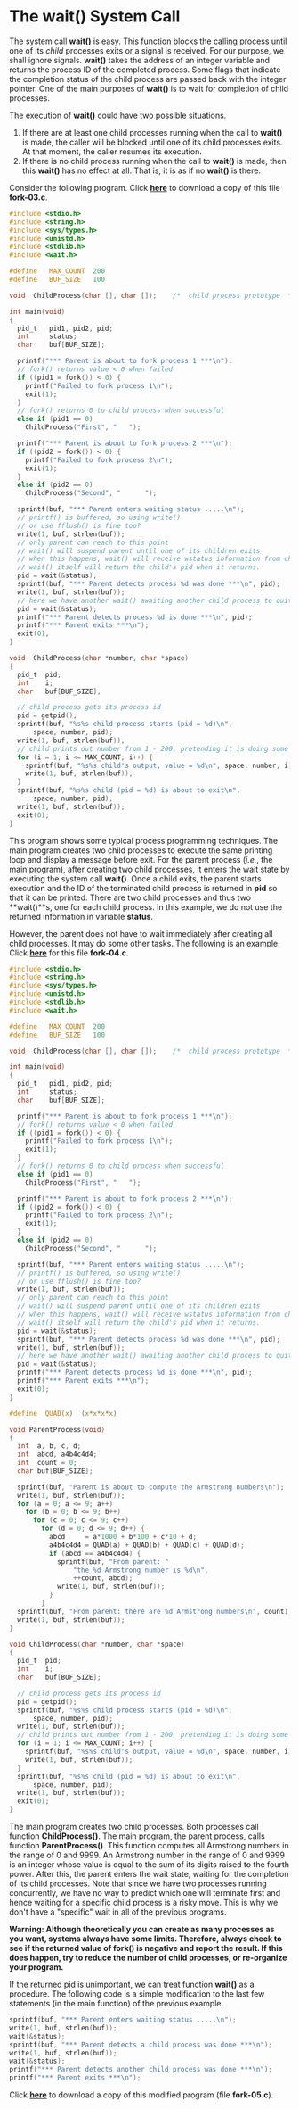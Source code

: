 The wait() System Call
======================

The system call **wait()** is easy. This function blocks the calling process until one of its _child_ processes exits or
a signal is received. For our purpose, we shall ignore signals. **wait()** takes the address of an integer variable and
returns the process ID of the completed process. Some flags that indicate the completion status of the child process are
passed back with the integer pointer. One of the main purposes of **wait()** is to wait for completion of child
processes.

The execution of **wait()** could have two possible situations.

1. If there are at least one child processes running when the call to **wait()** is made, the caller will be blocked
until one of its child processes exits. At that moment, the caller resumes its execution.
1. If there is no child process running when the call to **wait()** is made, then this **wait()** has no effect at
all. That is, it is as if no **wait()** is there.

Consider the following program. Click [**here**](fork-03.c) to download a copy of this file **fork-03.c**.

```c
#include <stdio.h>
#include <string.h>
#include <sys/types.h>
#include <unistd.h>
#include <stdlib.h>
#include <wait.h>

#define   MAX_COUNT  200
#define   BUF_SIZE   100

void  ChildProcess(char [], char []);    /*  child process prototype  */

int main(void)
{
  pid_t   pid1, pid2, pid;
  int     status;
  char    buf[BUF_SIZE];

  printf("*** Parent is about to fork process 1 ***\n");
  // fork() returns value < 0 when failed
  if ((pid1 = fork()) < 0) {
    printf("Failed to fork process 1\n");
    exit(1);
  }
  // fork() returns 0 to child process when successful
  else if (pid1 == 0)
    ChildProcess("First", "   ");

  printf("*** Parent is about to fork process 2 ***\n");
  if ((pid2 = fork()) < 0) {
    printf("Failed to fork process 2\n");
    exit(1);
  }
  else if (pid2 == 0)
    ChildProcess("Second", "      ");

  sprintf(buf, "*** Parent enters waiting status .....\n");
  // printf() is buffered, so using write()
  // or use fflush() is fine too?
  write(1, buf, strlen(buf));
  // only parent can reach to this point
  // wait() will suspend parent until one of its children exits
  // when this happens, wait() will receive wstatus information from child
  // wait() itself will return the child's pid when it returns.
  pid = wait(&status);
  sprintf(buf, "*** Parent detects process %d was done ***\n", pid);
  write(1, buf, strlen(buf));
  // here we have another wait() awaiting another child process to quit
  pid = wait(&status);
  printf("*** Parent detects process %d is done ***\n", pid);
  printf("*** Parent exits ***\n");
  exit(0);
}

void  ChildProcess(char *number, char *space)
{
  pid_t  pid;
  int    i;
  char   buf[BUF_SIZE];

  // child process gets its process id
  pid = getpid();
  sprintf(buf, "%s%s child process starts (pid = %d)\n",
      space, number, pid);
  write(1, buf, strlen(buf));
  // child prints out number from 1 - 200, pretending it is doing some real work
  for (i = 1; i <= MAX_COUNT; i++) {
    sprintf(buf, "%s%s child's output, value = %d\n", space, number, i);
    write(1, buf, strlen(buf));
  }
  sprintf(buf, "%s%s child (pid = %d) is about to exit\n",
      space, number, pid);
  write(1, buf, strlen(buf));
  exit(0);
}
```

This program shows some typical process programming techniques. The main program creates two child processes to execute
the same printing loop and display a message before exit. For the parent process (_i.e._, the main program), after
creating two child processes, it enters the wait state by executing the system call **wait()**. Once a child exits, the
parent starts execution and the ID of the terminated child process is returned in **pid** so that it can be printed.
There are two child processes and thus two **wait()**s, one for each child process. In this example, we do not use the
returned information in variable **status**.

However, the parent does not have to wait immediately after creating all child processes. It may do some other tasks.
The following is an example. Click [**here**](fork-04.c) for this file **fork-04.c**.
```c
#include <stdio.h>
#include <string.h>
#include <sys/types.h>
#include <unistd.h>
#include <stdlib.h>
#include <wait.h>

#define   MAX_COUNT  200
#define   BUF_SIZE   100

void  ChildProcess(char [], char []);    /*  child process prototype  */

int main(void)
{
  pid_t   pid1, pid2, pid;
  int     status;
  char    buf[BUF_SIZE];

  printf("*** Parent is about to fork process 1 ***\n");
  // fork() returns value < 0 when failed
  if ((pid1 = fork()) < 0) {
    printf("Failed to fork process 1\n");
    exit(1);
  }
  // fork() returns 0 to child process when successful
  else if (pid1 == 0)
    ChildProcess("First", "   ");

  printf("*** Parent is about to fork process 2 ***\n");
  if ((pid2 = fork()) < 0) {
    printf("Failed to fork process 2\n");
    exit(1);
  }
  else if (pid2 == 0)
    ChildProcess("Second", "      ");

  sprintf(buf, "*** Parent enters waiting status .....\n");
  // printf() is buffered, so using write()
  // or use fflush() is fine too?
  write(1, buf, strlen(buf));
  // only parent can reach to this point
  // wait() will suspend parent until one of its children exits
  // when this happens, wait() will receive wstatus information from child
  // wait() itself will return the child's pid when it returns.
  pid = wait(&status);
  sprintf(buf, "*** Parent detects process %d was done ***\n", pid);
  write(1, buf, strlen(buf));
  // here we have another wait() awaiting another child process to quit
  pid = wait(&status);
  printf("*** Parent detects process %d is done ***\n", pid);
  printf("*** Parent exits ***\n");
  exit(0);
}

#define  QUAD(x)  (x*x*x*x)

void ParentProcess(void)
{
  int  a, b, c, d;
  int  abcd, a4b4c4d4;
  int  count = 0;
  char buf[BUF_SIZE];

  sprintf(buf, "Parent is about to compute the Armstrong numbers\n");
  write(1, buf, strlen(buf));
  for (a = 0; a <= 9; a++)
    for (b = 0; b <= 9; b++)
      for (c = 0; c <= 9; c++)
        for (d = 0; d <= 9; d++) {
          abcd     = a*1000 + b*100 + c*10 + d;
          a4b4c4d4 = QUAD(a) + QUAD(b) + QUAD(c) + QUAD(d);
          if (abcd == a4b4c4d4) {
            sprintf(buf, "From parent: "
                "the %d Armstrong number is %d\n",
                ++count, abcd);
            write(1, buf, strlen(buf));
          }
        }
  sprintf(buf, "From parent: there are %d Armstrong numbers\n", count);
  write(1, buf, strlen(buf));
}

void ChildProcess(char *number, char *space)
{
  pid_t  pid;
  int    i;
  char   buf[BUF_SIZE];

  // child process gets its process id
  pid = getpid();
  sprintf(buf, "%s%s child process starts (pid = %d)\n",
      space, number, pid);
  write(1, buf, strlen(buf));
  // child prints out number from 1 - 200, pretending it is doing some real work
  for (i = 1; i <= MAX_COUNT; i++) {
    sprintf(buf, "%s%s child's output, value = %d\n", space, number, i);
    write(1, buf, strlen(buf));
  }
  sprintf(buf, "%s%s child (pid = %d) is about to exit\n",
      space, number, pid);
  write(1, buf, strlen(buf));
  exit(0);
}
```

The main program creates two child processes. Both processes call function **ChildProcess()**. The main program, the
parent process, calls function **ParentProcess()**. This function computes all Armstrong numbers in the range of 0 and
9999. An Armstrong number in the range of 0 and 9999 is an integer whose value is equal to the sum of its digits raised
to the fourth power. After this, the parent enters the wait state, waiting for the completion of its child
processes. Note that since we have two processes running concurrently, we have no way to predict which one will
terminate first and hence waiting for a specific child process is a risky move. This is why we don't have a
"specific" wait in all of the previous programs.

**Warning: Although theoretically you can create as many processes as you want, systems always have some limits.
Therefore, always check to see if the returned value of **fork()** is negative and report the result. If this does
happen, try to reduce the number of child processes, or re-organize your program.**

If the returned pid is unimportant, we can treat function **wait()** as a procedure. The following code is a
simple modification to the last few statements (in the main function) of the previous example.
```c
sprintf(buf, "*** Parent enters waiting status .....\n");
write(1, buf, strlen(buf));
wait(&status);
sprintf(buf, "*** Parent detects a child process was done ***\n");
write(1, buf, strlen(buf));
wait(&status);
printf("*** Parent detects another child process was done ***\n");
printf("*** Parent exits ***\n");
```

Click [**here**](fork-05.c) to download a copy of this modified program (file **fork-05.c**).
